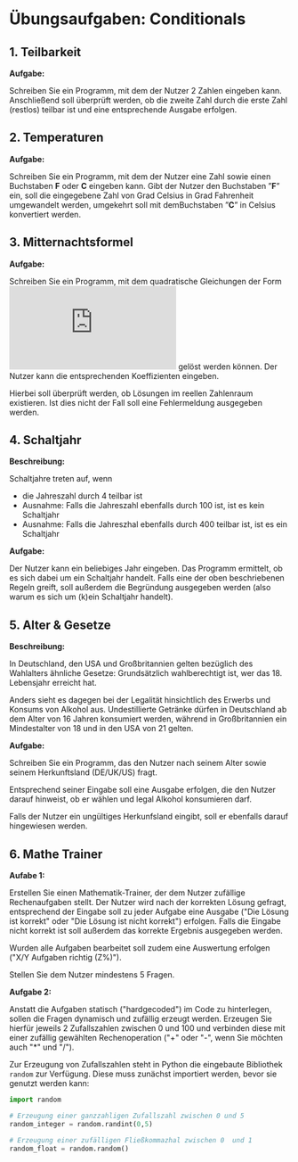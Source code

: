 # Übungsaufgaben: Conditionals

## 1. Teilbarkeit

**Aufgabe:**

Schreiben Sie ein Programm, mit dem der Nutzer 2 Zahlen eingeben kann. Anschließend soll überprüft werden, ob die zweite Zahl durch die erste Zahl (restlos) teilbar ist und eine entsprechende Ausgabe erfolgen.

## 2. Temperaturen

**Aufgabe:**

Schreiben Sie ein Programm, mit dem der Nutzer eine Zahl sowie einen Buchstaben **F** oder **C** eingeben kann. Gibt der Nutzer den Buchstaben ”**F**” ein, soll die eingegebene Zahl von Grad Celsius in Grad Fahrenheit umgewandelt werden, umgekehrt soll mit demBuchstaben ”**C**” in Celsius konvertiert werden.


## 3. Mitternachtsformel

**Aufgabe:**

Schreiben Sie ein Programm, mit dem quadratische Gleichungen der Form ![ax^2 + bx +c = 0](https://latex.codecogs.com/png.latex?ax%5E2%20&plus;%20bx%20&plus;%20c%20%3D%200) gelöst werden können. Der Nutzer kann die entsprechenden Koeffizienten eingeben.

Hierbei soll überprüft werden, ob Lösungen im reellen Zahlenraum existieren. Ist dies nicht der Fall soll eine Fehlermeldung ausgegeben werden.

## 4. Schaltjahr

**Beschreibung:**

Schaltjahre treten auf, wenn

* die Jahreszahl durch 4 teilbar ist
* Ausnahme: Falls die Jahreszahl ebenfalls durch 100 ist, ist es kein Schaltjahr
* Ausnahme: Falls die Jahreszhal ebenfalls durch 400 teilbar ist, ist es ein Schaltjahr

**Aufgabe:**

Der Nutzer kann ein beliebiges Jahr eingeben. Das Programm ermittelt, ob es sich dabei um ein Schaltjahr handelt. Falls eine der oben beschriebenen Regeln greift, soll außerdem die Begründung ausgegeben werden (also warum es sich um (k)ein Schaltjahr handelt).

## 5. Alter & Gesetze 

**Beschreibung:**

In Deutschland, den USA und Großbritannien gelten bezüglich des Wahlalters ähnliche Gesetze: Grundsätzlich wahlberechtigt ist, wer das 18. Lebensjahr erreicht hat.

Anders sieht es dagegen bei der Legalität hinsichtlich des Erwerbs und Konsums von Alkohol aus. Undestillierte Getränke dürfen in Deutschland ab dem Alter von 16 Jahren konsumiert werden, während in Großbritannien ein Mindestalter von 18 und in den USA von 21 gelten.

**Aufgabe:**

Schreiben Sie ein Programm, das den Nutzer nach seinem Alter sowie seinem Herkunftsland (DE/UK/US) fragt.

Entsprechend seiner Eingabe soll eine Ausgabe erfolgen, die den Nutzer darauf hinweist, ob er wählen und legal Alkohol konsumieren darf.

Falls der Nutzer ein ungültiges Herkunfsland eingibt, soll er ebenfalls darauf hingewiesen werden.

## 6. Mathe Trainer

**Aufabe 1:**

Erstellen Sie einen Mathematik-Trainer, der dem Nutzer zufällige Rechenaufgaben stellt. Der Nutzer wird nach der korrekten Lösung gefragt, entsprechend der Eingabe soll zu jeder Aufgabe eine Ausgabe ("Die Lösung ist korrekt" oder "Die Lösung ist nicht korrekt") erfolgen. Falls die Eingabe nicht korrekt ist soll außerdem das korrekte Ergebnis ausgegeben werden.

Wurden alle Aufgaben bearbeitet soll zudem eine Auswertung erfolgen ("X/Y Aufgaben richtig (Z%)").

Stellen Sie dem Nutzer mindestens 5 Fragen.

**Aufgabe 2:**

Anstatt die Aufgaben statisch ("hardgecoded") im Code zu hinterlegen, sollen die Fragen dynamisch und zufällig erzeugt werden. Erzeugen Sie hierfür jeweils 2 Zufallszahlen zwischen 0 und 100 und verbinden diese mit einer zufällig gewählten Rechenoperation ("+" oder "-", wenn Sie möchten auch "*" und "/").

Zur Erzeugung von Zufallszahlen steht in Python die eingebaute Bibliothek `random` zur Verfügung. Diese muss zunächst importiert werden, bevor sie genutzt werden kann: 

```python
import random

# Erzeugung einer ganzzahligen Zufallszahl zwischen 0 und 5
random_integer = random.randint(0,5)

# Erzeugung einer zufälligen Fließkommazhal zwischen 0  und 1
random_float = random.random()
```